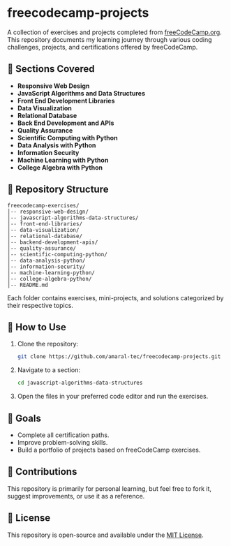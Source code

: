 # freecodecamp-projects

A collection of exercises and projects completed from [freeCodeCamp.org](https://www.freecodecamp.org/). This repository documents my learning journey through various coding challenges, projects, and certifications offered by freeCodeCamp.

## 📌 Sections Covered
- **Responsive Web Design**
- **JavaScript Algorithms and Data Structures**
- **Front End Development Libraries**
- **Data Visualization**
- **Relational Database**
- **Back End Development and APIs**
- **Quality Assurance**
- **Scientific Computing with Python**
- **Data Analysis with Python**
- **Information Security**
- **Machine Learning with Python**
- **College Algebra with Python**

## 📂 Repository Structure
```
freecodecamp-exercises/
│-- responsive-web-design/
│-- javascript-algorithms-data-structures/
│-- front-end-libraries/
│-- data-visualization/
│-- relational-database/
│-- backend-development-apis/
│-- quality-assurance/
│-- scientific-computing-python/
│-- data-analysis-python/
│-- information-security/
│-- machine-learning-python/
│-- college-algebra-python/
│-- README.md
```
Each folder contains exercises, mini-projects, and solutions categorized by their respective topics.

## 🚀 How to Use
1. Clone the repository:
   ```sh
   git clone https://github.com/amaral-tec/freecodecamp-projects.git
   ```
2. Navigate to a section:
   ```sh
   cd javascript-algorithms-data-structures
   ```
3. Open the files in your preferred code editor and run the exercises.

## 🎯 Goals
- Complete all certification paths.
- Improve problem-solving skills.
- Build a portfolio of projects based on freeCodeCamp exercises.

## 🤝 Contributions
This repository is primarily for personal learning, but feel free to fork it, suggest improvements, or use it as a reference.

## 📜 License
This repository is open-source and available under the [MIT License](LICENSE).
